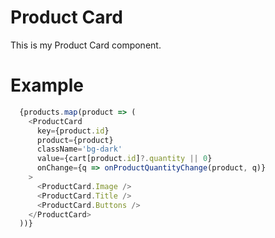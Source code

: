 # Product Card

This is my Product Card component.

# Example

```js
  {products.map(product => (
    <ProductCard
      key={product.id}
      product={product}
      className='bg-dark'
      value={cart[product.id]?.quantity || 0}
      onChange={q => onProductQuantityChange(product, q)}
    >
      <ProductCard.Image />
      <ProductCard.Title />
      <ProductCard.Buttons />
    </ProductCard>
  ))}
```

